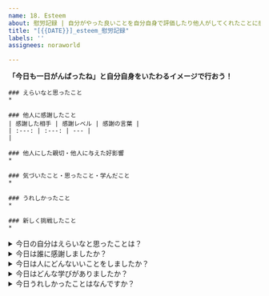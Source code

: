 ```yaml
---
name: 18. Esteem
about: 慰労記録 | 自分がやった良いことを自分自身で評価したり他人がしてくれたことに感謝したりして自己肯定感を高めましょう
title: "[{{DATE}}]_esteem_慰労記録"
labels: ''
assignees: noraworld

---
```


**「今日も一日がんばったね」と自分自身をいたわるイメージで行おう！**

```
### えらいなと思ったこと
* 

### 他人に感謝したこと
| 感謝した相手 | 感謝レベル | 感謝の言葉 |
| :---: | :---: | --- |
| 

### 他人にした親切・他人に与えた好影響
* 

### 気づいたこと・思ったこと・学んだこと
* 

### うれしかったこと
* 

### 新しく挑戦したこと
* 
```



<details>
<summary>今日の自分はえらいなと思ったことは？</summary>

```
### 基本情報
| 項目 | 内容 |
| --- | :---: |
| 種別 | 唯我独尊 |
| 自己肯定感上昇レベル |  |

### えらいなと思ったこと
<!-- 今日の自分はえらいな！ と思ったことを思い出して書き出してみよう -->
```
</details>



<details>
<summary>今日は誰に感謝しましたか？</summary>

```
### 基本情報
| 項目 | 内容 |
| --- | :---: |
| 種別 | 感謝日記 |
| 感謝した相手 |  |
| 感謝レベル |  |

### 感謝の言葉
<!-- 相手に手紙を送るような気持ちで書いてみよう -->
```
</details>



<details>
<summary>今日は人にどんないいことをしましたか？</summary>

```
### 基本情報
| 項目 | 内容 |
| --- | :---: |
| 種別 | 一日一善 |
| 善を施した相手 |  |
| 自己肯定感上昇レベル |  |

### 積んだ徳
<!-- 今日は人にどんないいことをしましたか？ -->
```
</details>



<details>
<summary>今日はどんな学びがありましたか？</summary>

```
### 基本情報
| 項目 | 内容 |
| --- | :---: |
| 種別 | 学而不厭 |

### 学んだこと
<!-- 今日はどんな学びがありましたか？ -->
```
</details>



<details>
<summary>今日うれしかったことはなんですか？</summary>

```
### 基本情報
| 項目 | 内容 |
| --- | :---: |
| 種別 | 欣喜雀躍 |
| 嬉しさレベル |  |

### うれしかったこと
<!-- 今日うれしかったことはなんですか？ -->
```
</details>

